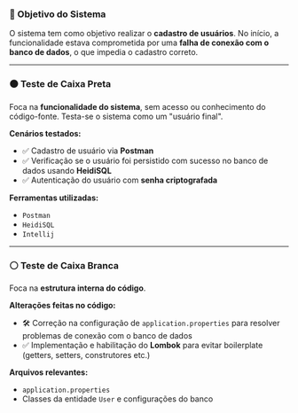  
### 🎯 Objetivo do Sistema

O sistema tem como objetivo realizar o **cadastro de usuários**. No início, a funcionalidade estava comprometida por uma **falha de conexão com o banco de dados**, o que impedia o cadastro correto.

---

### ⚫ Teste de Caixa Preta

Foca na **funcionalidade do sistema**, sem acesso ou conhecimento do código-fonte. Testa-se o sistema como um "usuário final".

**Cenários testados:**

- ✅ Cadastro de usuário via **Postman**
- ✅ Verificação se o usuário foi persistido com sucesso no banco de dados usando **HeidiSQL**
- ✅ Autenticação do usuário com **senha criptografada**

**Ferramentas utilizadas:**
- `Postman`
- `HeidiSQL`
- `Intellij`


---

### ⚪ Teste de Caixa Branca

Foca na **estrutura interna do código**.

**Alterações feitas no código:**

- 🛠️ Correção na configuração de `application.properties` para resolver problemas de conexão com o banco de dados
- ✅ Implementação e habilitação do **Lombok** para evitar boilerplate (getters, setters, construtores etc.)

**Arquivos relevantes:**
- `application.properties`
- Classes da entidade `User` e configurações do banco


